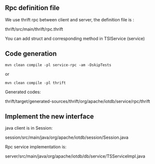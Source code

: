 <!--

    Licensed to the Apache Software Foundation (ASF) under one
    or more contributor license agreements.  See the NOTICE file
    distributed with this work for additional information
    regarding copyright ownership.  The ASF licenses this file
    to you under the Apache License, Version 2.0 (the
    "License"); you may not use this file except in compliance
    with the License.  You may obtain a copy of the License at

        http://www.apache.org/licenses/LICENSE-2.0

    Unless required by applicable law or agreed to in writing,
    software distributed under the License is distributed on an
    "AS IS" BASIS, WITHOUT WARRANTIES OR CONDITIONS OF ANY
    KIND, either express or implied.  See the License for the
    specific language governing permissions and limitations
    under the License.

-->

## Rpc definition file

We use thrift rpc between client and server, the definition file is :

thrift/src/main/thrift/rpc.thrift

You can add struct and corresponding method in TSIService (service)

## Code generation

```
mvn clean compile -pl service-rpc -am -DskipTests
```

or

```
mvn clean compile -pl thrift

```

Generated codes:

thrift/target/generated-sources/thrift/org/apache/iotdb/service/rpc/thrift

## Implement the new interface

java client is in Session:

session/src/main/java/org/apache/iotdb/session/Session.java

Rpc service implementation is: 

server/src/main/java/org/apache/iotdb/db/service/TSServiceImpl.java


